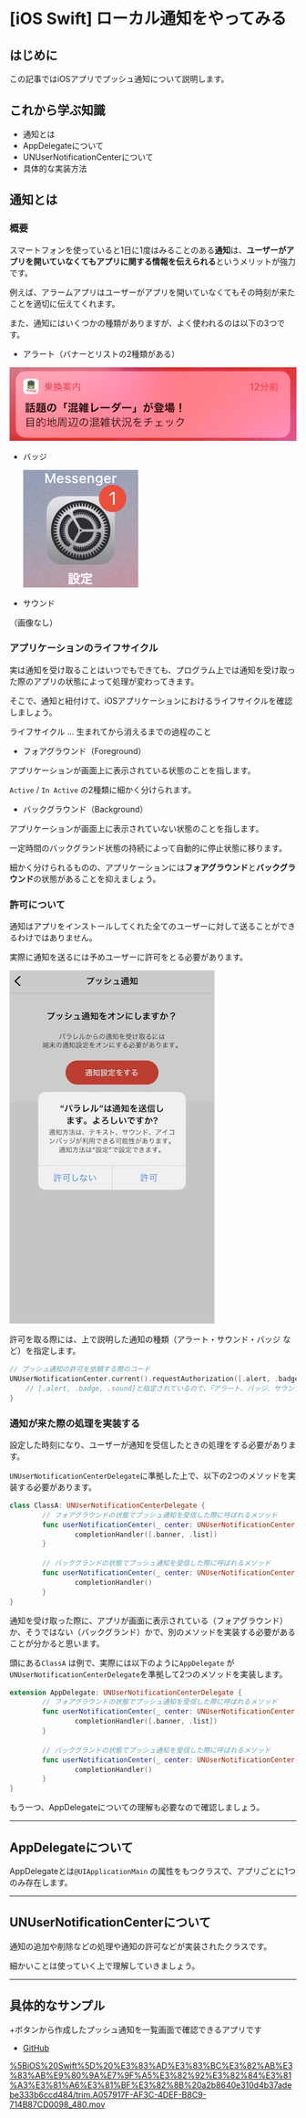 # [iOS Swift] ローカル通知をやってみる

## はじめに

この記事ではiOSアプリでプッシュ通知について説明します。

## これから学ぶ知識

- 通知とは
- AppDelegateについて
- UNUserNotificationCenterについて
- 具体的な実装方法

## 通知とは

### 概要

スマートフォンを使っていると1日に1度はみることのある**通知**は、**ユーザーがアプリを開いていなくてもアプリに関する情報を伝えられる**というメリットが強力です。

例えば、アラームアプリはユーザーがアプリを開いていなくてもその時刻が来たことを適切に伝えてくれます。

また、通知にはいくつかの種類がありますが、よく使われるのは以下の3つです。

- アラート（バナーとリストの2種類がある）

![%5BiOS%20Swift%5D%20%E3%83%AD%E3%83%BC%E3%82%AB%E3%83%AB%E9%80%9A%E7%9F%A5%E3%82%92%E3%82%84%E3%81%A3%E3%81%A6%E3%81%BF%E3%82%8B%20a2b8640e310d4b37adebe333b6ccd484/IMG_0465.jpg](%5BiOS%20Swift%5D%20%E3%83%AD%E3%83%BC%E3%82%AB%E3%83%AB%E9%80%9A%E7%9F%A5%E3%82%92%E3%82%84%E3%81%A3%E3%81%A6%E3%81%BF%E3%82%8B%20a2b8640e310d4b37adebe333b6ccd484/IMG_0465.jpg)

- バッジ

    ![%5BiOS%20Swift%5D%20%E3%83%AD%E3%83%BC%E3%82%AB%E3%83%AB%E9%80%9A%E7%9F%A5%E3%82%92%E3%82%84%E3%81%A3%E3%81%A6%E3%81%BF%E3%82%8B%20a2b8640e310d4b37adebe333b6ccd484/IMG_0464.jpg](%5BiOS%20Swift%5D%20%E3%83%AD%E3%83%BC%E3%82%AB%E3%83%AB%E9%80%9A%E7%9F%A5%E3%82%92%E3%82%84%E3%81%A3%E3%81%A6%E3%81%BF%E3%82%8B%20a2b8640e310d4b37adebe333b6ccd484/IMG_0464.jpg)

- サウンド

（画像なし）

### アプリケーションのライフサイクル

実は通知を受け取ることはいつでもできても、プログラム上では通知を受け取った際のアプリの状態によって処理が変わってきます。

そこで、通知と紐付けて、iOSアプリケーションにおけるライフサイクルを確認しましょう。

ライフサイクル ... 生まれてから消えるまでの過程のこと

- フォアグラウンド（Foreground）

アプリケーションが画面上に表示されている状態のことを指します。

`Active` / `In Active` の2種類に細かく分けられます。

- バックグラウンド（Background）

アプリケーションが画面上に表示されていない状態のことを指します。

一定時間のバックグランド状態の持続によって自動的に停止状態に移ります。

細かく分けられるものの、アプリケーションには**フォアグラウンド**と**バックグラウンド**の状態があることを抑えましょう。

### 許可について

通知はアプリをインストールしてくれた全てのユーザーに対して送ることができるわけではありません。

実際に通知を送るには予めユーザーに許可をとる必要があります。

![%5BiOS%20Swift%5D%20%E3%83%AD%E3%83%BC%E3%82%AB%E3%83%AB%E9%80%9A%E7%9F%A5%E3%82%92%E3%82%84%E3%81%A3%E3%81%A6%E3%81%BF%E3%82%8B%20a2b8640e310d4b37adebe333b6ccd484/IMG_0466.jpg](%5BiOS%20Swift%5D%20%E3%83%AD%E3%83%BC%E3%82%AB%E3%83%AB%E9%80%9A%E7%9F%A5%E3%82%92%E3%82%84%E3%81%A3%E3%81%A6%E3%81%BF%E3%82%8B%20a2b8640e310d4b37adebe333b6ccd484/IMG_0466.jpg)

許可を取る際には、上で説明した通知の種類（アラート・サウンド・バッジ など）を指定します。

```swift
// プッシュ通知の許可を依頼する際のコード
UNUserNotificationCenter.current().requestAuthorization([.alert, .badge, .sound]) { (granted, error) in
    // [.alert, .badge, .sound]と指定されているので、「アラート、バッジ、サウンド」の3つに対しての許可をリクエストした
}
```

### 通知が来た際の処理を実装する

設定した時刻になり、ユーザーが通知を受信したときの処理をする必要があります。

`UNUserNotificationCenterDelegate`に準拠した上で、以下の2つのメソッドを実装する必要があります。

```swift
class ClassA: UNUserNotificationCenterDelegate {
		// フォアグラウンドの状態でプッシュ通知を受信した際に呼ばれるメソッド
		func userNotificationCenter(_ center: UNUserNotificationCenter, willPresent notification: UNNotification, withCompletionHandler completionHandler: @escaping (UNNotificationPresentationOptions) -> Void) {
				completionHandler([.banner, .list])
		}
		
		// バックグランドの状態でプッシュ通知を受信した際に呼ばれるメソッド
		func userNotificationCenter(_ center: UNUserNotificationCenter, didReceive response: UNNotificationResponse, withCompletionHandler completionHandler: @escaping () -> Void) {
				completionHandler()
		}
}
```

通知を受け取った際に、アプリが画面に表示されている（フォアグラウンド）か、そうではない（バックグランド）かで、別のメソッドを実装する必要があることが分かると思います。

頭にある`ClassA` は例で、実際には以下のように`AppDelegate` が`UNUserNotificationCenterDelegate`を準拠して2つのメソッドを実装します。

```swift
extension AppDelegate: UNUserNotificationCenterDelegate {
		// フォアグラウンドの状態でプッシュ通知を受信した際に呼ばれるメソッド
		func userNotificationCenter(_ center: UNUserNotificationCenter, willPresent notification: UNNotification, withCompletionHandler completionHandler: @escaping (UNNotificationPresentationOptions) -> Void) {
				completionHandler([.banner, .list])
		}
		
		// バックグランドの状態でプッシュ通知を受信した際に呼ばれるメソッド
		func userNotificationCenter(_ center: UNUserNotificationCenter, didReceive response: UNNotificationResponse, withCompletionHandler completionHandler: @escaping () -> Void) {
				completionHandler()
		}
}
```

もう一つ、AppDelegateについての理解も必要なので確認しましょう。

---

## AppDelegateについて

AppDelegateとは`@UIApplicationMain` の属性をもつクラスで、アプリごとに1つのみ存在します。

---

## UNUserNotificationCenterについて

通知の追加や削除などの処理や通知の許可などが実装されたクラスです。

細かいことは使っていく上で理解していきましょう。

---

## 具体的なサンプル

+ボタンから作成したプッシュ通知を一覧画面で確認できるアプリです

- [GitHub](https://github.com/fummicc1-lit/Sample-LocalNotificationApp-iOS)

[%5BiOS%20Swift%5D%20%E3%83%AD%E3%83%BC%E3%82%AB%E3%83%AB%E9%80%9A%E7%9F%A5%E3%82%92%E3%82%84%E3%81%A3%E3%81%A6%E3%81%BF%E3%82%8B%20a2b8640e310d4b37adebe333b6ccd484/trim.A057917F-AF3C-4DEF-B8C9-714B87CD0098_480.mov](%5BiOS%20Swift%5D%20%E3%83%AD%E3%83%BC%E3%82%AB%E3%83%AB%E9%80%9A%E7%9F%A5%E3%82%92%E3%82%84%E3%81%A3%E3%81%A6%E3%81%BF%E3%82%8B%20a2b8640e310d4b37adebe333b6ccd484/trim.A057917F-AF3C-4DEF-B8C9-714B87CD0098_480.mov)
